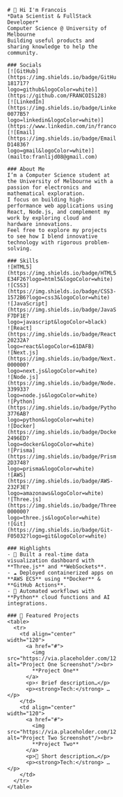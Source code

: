 <!-- README.md -->

<div style="display: flex; align-items: flex-start;">

  <!-- 左侧栏 -->
  <div style="width:250px; text-align:left;">

    # 👋 Hi I'm Francois
    *Data Scientist & FullStack Developer*  
    Computer Science @ University of Melbourne  
    Building useful products and sharing knowledge to help the community.

    ### Socials
    [![GitHub](https://img.shields.io/badge/GitHub-181717?logo=github&logoColor=white)](https://github.com/FRANCOIS128)  
    [![LinkedIn](https://img.shields.io/badge/LinkedIn-0077B5?logo=linkedin&logoColor=white)](https://www.linkedin.com/in/francoisli08)  
    [![Email](https://img.shields.io/badge/Email-D14836?logo=gmail&logoColor=white)](mailto:franlijd08@gmail.com)

    ### About Me
    I’m a Computer Science student at the University of Melbourne with a passion for electronics and mathematical exploration.  
    I focus on building high-performance web applications using React, Node.js, and complement my work by exploring cloud and hardware innovations.  
    Feel free to explore my projects to see how I blend innovative technology with rigorous problem-solving.

    ### Skills
    ![HTML5](https://img.shields.io/badge/HTML5-E34F26?logo=html5&logoColor=white)  
    ![CSS3](https://img.shields.io/badge/CSS3-1572B6?logo=css3&logoColor=white)  
    ![JavaScript](https://img.shields.io/badge/JavaScript-F7DF1E?logo=javascript&logoColor=black)  
    ![React](https://img.shields.io/badge/React-20232A?logo=react&logoColor=61DAFB)  
    ![Next.js](https://img.shields.io/badge/Next.js-000000?logo=next.js&logoColor=white)  
    ![Node.js](https://img.shields.io/badge/Node.js-339933?logo=node.js&logoColor=white)  
    ![Python](https://img.shields.io/badge/Python-3776AB?logo=python&logoColor=white)  
    ![Docker](https://img.shields.io/badge/Docker-2496ED?logo=docker&logoColor=white)  
    ![Prisma](https://img.shields.io/badge/Prisma-2D3748?logo=prisma&logoColor=white)  
    ![AWS](https://img.shields.io/badge/AWS-232F3E?logo=amazonaws&logoColor=white)  
    ![Three.js](https://img.shields.io/badge/Three.js-000000?logo=three.js&logoColor=white)  
    ![Git](https://img.shields.io/badge/Git-F05032?logo=git&logoColor=white)

    ### Highlights
    - 🎯 Built a real-time data visualization dashboard with **Three.js** and **WebSockets**.  
    - ☁️ Deployed containerized apps on **AWS ECS** using **Docker** & **GitHub Actions**.  
    - 🤖 Automated workflows with **Python** cloud functions and AI integrations.

    ### 📂 Featured Projects
    <table>
      <tr>
        <td align="center" width="120">
          <a href="#">
            <img src="https://via.placeholder.com/120" alt="Project One Screenshot"/><br>
            **Project One**
          </a>
          <p>⚡️ Brief description…</p>
          <p><strong>Tech:</strong> …</p>
        </td>
        <td align="center" width="120">
          <a href="#">
            <img src="https://via.placeholder.com/120" alt="Project Two Screenshot"/><br>
            **Project Two**
          </a>
          <p>🔧 Short description…</p>
          <p><strong>Tech:</strong> …</p>
        </td>
      </tr>
    </table>

</div>
